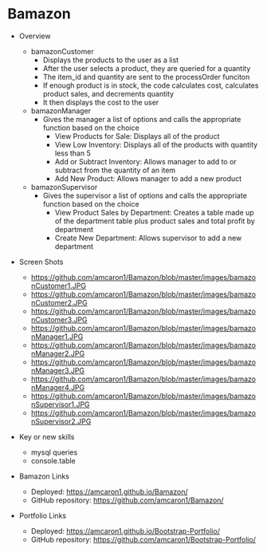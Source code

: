 # Bamazon

- Overview
    - bamazonCustomer
        - Displays the products to the user as a list
        - After the user selects a product, they are queried for a quantity
        - The item_id and quantity are sent to the processOrder funciton
        - If enough product is in stock, the code calculates cost, calculates product sales, and decrements quantity
        - It then displays the cost to the user
    - bamazonManager
        - Gives the manager a list of options and calls the appropriate function based on the choice
            - View Products for Sale: Displays all of the product
            - View Low Inventory: Displays all of the products with quantity less than 5
            - Add or Subtract Inventory:  Allows manager to add to or subtract from the quantity of an item
            - Add New Product: Allows manager to add a new product
    - bamazonSupervisor
        - Gives the supervisor a list of options and calls the appropriate function based on the choice
            - View Product Sales by Department: Creates a table made up of the department table plus product sales and total profit by department
            - Create New Department: Allows supervisor to add a new department

- Screen Shots
    - https://github.com/amcaron1/Bamazon/blob/master/images/bamazonCustomer1.JPG
    - https://github.com/amcaron1/Bamazon/blob/master/images/bamazonCustomer2.JPG
    - https://github.com/amcaron1/Bamazon/blob/master/images/bamazonCustomer3.JPG
    - https://github.com/amcaron1/Bamazon/blob/master/images/bamazonManager1.JPG
    - https://github.com/amcaron1/Bamazon/blob/master/images/bamazonManager2.JPG
    - https://github.com/amcaron1/Bamazon/blob/master/images/bamazonManager3.JPG
    - https://github.com/amcaron1/Bamazon/blob/master/images/bamazonManager4.JPG
    - https://github.com/amcaron1/Bamazon/blob/master/images/bamazonSupervisor1.JPG
    - https://github.com/amcaron1/Bamazon/blob/master/images/bamazonSupervisor2.JPG


- Key or new skills
    - mysql queries
    - console.table
    
- Bamazon Links
    - Deployed: https://amcaron1.github.io/Bamazon/
    - GitHub repository: https://github.com/amcaron1/Bamazon/

- Portfolio Links
    - Deployed: https://amcaron1.github.io/Bootstrap-Portfolio/
    - GitHub repository: https://github.com/amcaron1/Bootstrap-Portfolio/